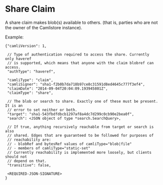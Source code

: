 # Share Claim

A share claim makes blob(s) available to others. (that is, parties who are not
the owner of the Camlistore instance).

Example:

    {"camliVersion": 1,

     // Type of authentication required to access the share. Currently only haveref
     // is supported, which means that anyone with the claim blobref can access.
     "authType": "haveref",

     "camliType": "claim",
     "camliSigner": "sha1-f2b0b7da718b97ce8c31591d8ed4645c777f3ef4",
     "claimDate": "2014-09-04T20:04:09.193945801Z",
     "claimType": "share",

     // The blob or search to share. Exactly one of these must be present. It is an
     // error to set neither or both.
     "target": "sha1-543fbdfdbcb1297af8a4dc7d299c0cb90e2bea0f",
     "search": <JSON object of type *search.SearchQuery>,

     // If true, anything recursively reachable from target or search is also
     // shared. Edges that are guaranteed to be followed for purposes of
     // reachability are:
     // - blobRef and bytesRef values of camliType="blob|file"
     // - members of camliType="static-set"
     // Currently reachability is implemented more loosely, but clients should not
     // depend on that.
     "transitive": false,

     <REQUIRED-JSON-SIGNATURE>
    }
